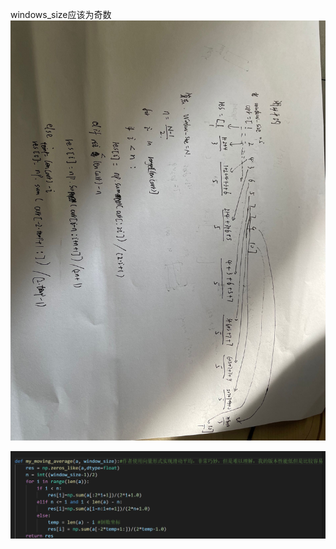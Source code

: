 windows_size应该为奇数
![滑动平均（moving average）_image_1.jpg](images/滑动平均（moving%20average）_image_1.jpg)

![](images/滑动平均（moving%20average）_image_2.png)
